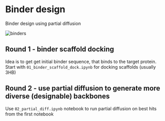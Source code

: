 # Binder design
Binder design using partial diffusion

![binders](imgs/binder_design.png)

## Round 1 - binder scaffold docking
Idea is to get get initial binder sequence, that binds to the target protein. Start with `01_binder_scaffold_dock.ipynb` for docking scaffolds (usually 3HB)

## Round 2 - use partial diffusion to generate more diverse (designable) backbones
Use `02_partial_diff.ipynb` notebook to run partial diffusion on best hits from the first notebook
